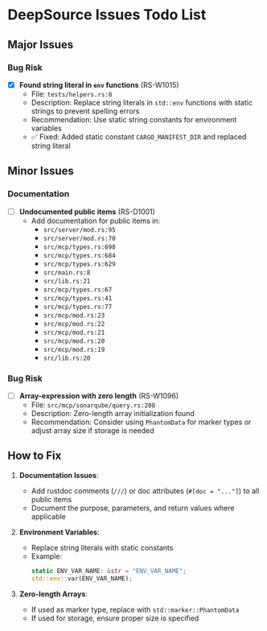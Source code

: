 # DeepSource Issues Todo List

## Major Issues

### Bug Risk
- [x] **Found string literal in `env` functions** (RS-W1015)
  - File: `tests/helpers.rs:8`
  - Description: Replace string literals in `std::env` functions with static strings to prevent spelling errors
  - Recommendation: Use static string constants for environment variables
  - ✅ Fixed: Added static constant `CARGO_MANIFEST_DIR` and replaced string literal

## Minor Issues

### Documentation
- [ ] **Undocumented public items** (RS-D1001)
  - Add documentation for public items in:
    - `src/server/mod.rs:95`
    - `src/server/mod.rs:70`
    - `src/mcp/types.rs:698`
    - `src/mcp/types.rs:684`
    - `src/mcp/types.rs:629`
    - `src/main.rs:8`
    - `src/lib.rs:21`
    - `src/mcp/types.rs:67`
    - `src/mcp/types.rs:41`
    - `src/mcp/types.rs:77`
    - `src/mcp/mod.rs:23`
    - `src/mcp/mod.rs:22`
    - `src/mcp/mod.rs:21`
    - `src/mcp/mod.rs:20`
    - `src/mcp/mod.rs:19`
    - `src/lib.rs:20`

### Bug Risk
- [ ] **Array-expression with zero length** (RS-W1096)
  - File: `src/mcp/sonarqube/query.rs:208`
  - Description: Zero-length array initialization found
  - Recommendation: Consider using `PhantomData` for marker types or adjust array size if storage is needed

## How to Fix

1. **Documentation Issues**:
   - Add rustdoc comments (`///`) or doc attributes (`#[doc = "..."]`) to all public items
   - Document the purpose, parameters, and return values where applicable

2. **Environment Variables**:
   - Replace string literals with static constants
   - Example:
     ```rust
     static ENV_VAR_NAME: &str = "ENV_VAR_NAME";
     std::env::var(ENV_VAR_NAME);
     ```

3. **Zero-length Arrays**:
   - If used as marker type, replace with `std::marker::PhantomData`
   - If used for storage, ensure proper size is specified 